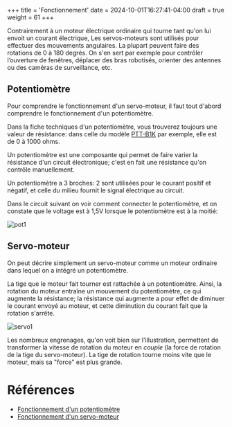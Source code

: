 +++
title = 'Fonctionnement'
date = 2024-10-01T16:27:41-04:00
draft = true
weight = 61
+++

Contrairement à un moteur électrique ordinaire qui tourne tant qu'on lui envoit un courant électrique, Les servos-moteurs sont utilisés pour effectuer des mouvements angulaires. La plupart peuvent faire des rotations de 0 à 180 degrés. On s'en sert par exemple pour contrôler l’ouverture de fenêtres, déplacer des bras robotisés, orienter des antennes ou des caméras de surveillance, etc.

## Potentiomètre

Pour comprendre le fonctionnement d'un servo-moteur, il faut tout d'abord comprendre le fonctionnement d'un potentiomètre.

Dans la fiche techniques d'un potentiomètre, vous trouverez toujours une valeur de résistance: dans celle du modèle [PTT-B1K](https://www.protechtrader.com/manuals/PTT-B1k-Rotary-Potentiometer-Datasheet.pdf) par exemple, elle est de 0 à 1000 ohms.

Un potentiomètre est une composante qui permet de faire varier la résistance d'un circuit électronique; c'est en fait une résistance qu'on contrôle manuellement.

Un potentiomètre a 3 broches: 2 sont utilisées pour le courant positif et négatif, et celle du milieu fournit le signal électrique au circuit.

Dans le circuit suivant on voir comment connecter le potentiomètre, et on constate que le voltage est à 1,5V lorsque le potentiomètre est à la moitié:

![pot1](/420-314/images/pot1.png)

## Servo-moteur
On peut décrire simplement un servo-moteur comme un moteur ordinaire dans lequel on a intégré un potentiomètre.

La tige que le moteur fait tourner est rattachée à un potentiomètre. Ainsi, la rotation du moteur entraîne un mouvement du potentiomètre, ce qui augmente la résistance; la résistance qui augmente a pour effet de diminuer le courant envoyé au moteur, et cette diminution du courant fait que la rotation s'arrête. 

![servo1](/420-314/images/servo1.png)

Les nombreux engrenages, qu'on voit bien sur l'illustration, permettent de transformer la vitesse de rotation du moteur en _couple_ (la force de rotation de la tige du servo-moteur). La tige de rotation tourne moins vite que le moteur, mais sa "force" est plus grande.

# Références
- [Fonctionnement d'un potentiomètre](https://youtu.be/TepQsclEERA)
- [Fonctionnement d'un servo-moteur](https://youtu.be/fb8ZSe8fVIQ)
